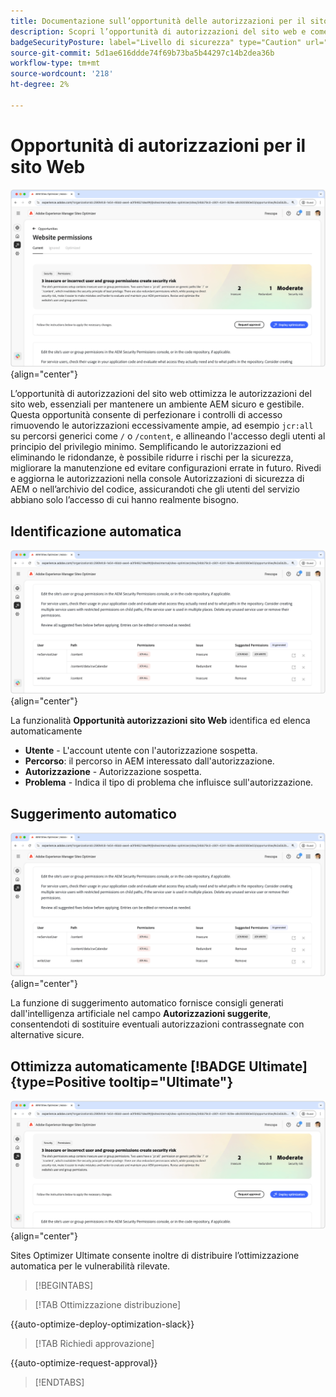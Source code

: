 ```yaml
---
title: Documentazione sull’opportunità delle autorizzazioni per il sito web
description: Scopri l’opportunità di autorizzazioni del sito web e come utilizzarla per aumentare la sicurezza di sul sito web.
badgeSecurityPosture: label="Livello di sicurezza" type="Caution" url="../../opportunity-types/security-posture.md" tooltip="Livello di sicurezza"
source-git-commit: 5d1ae616ddde74f69b73ba5b44297c14b2dea36b
workflow-type: tm+mt
source-wordcount: '218'
ht-degree: 2%

---
```



# Opportunità di autorizzazioni per il sito Web

![Opportunità autorizzazioni sito Web](./assets/website-permissions/hero.png){align="center"}

L’opportunità di autorizzazioni del sito web ottimizza le autorizzazioni del sito web, essenziali per mantenere un ambiente AEM sicuro e gestibile. Questa opportunità consente di perfezionare i controlli di accesso rimuovendo le autorizzazioni eccessivamente ampie, ad esempio `jcr:all` su percorsi generici come `/` o `/content`, e allineando l&#39;accesso degli utenti al principio del privilegio minimo. Semplificando le autorizzazioni ed eliminando le ridondanze, è possibile ridurre i rischi per la sicurezza, migliorare la manutenzione ed evitare configurazioni errate in futuro. Rivedi e aggiorna le autorizzazioni nella console Autorizzazioni di sicurezza di AEM o nell’archivio del codice, assicurandoti che gli utenti del servizio abbiano solo l’accesso di cui hanno realmente bisogno.

## Identificazione automatica

![Autorizzazione dell&#39;identificazione automatica del sito Web](./assets/website-permissions/auto-identify.png){align="center"}

La funzionalità **Opportunità autorizzazioni sito Web** identifica ed elenca automaticamente

* **Utente** - L&#39;account utente con l&#39;autorizzazione sospetta.
* **Percorso**: il percorso in AEM interessato dall&#39;autorizzazione.
* **Autorizzazione** - Autorizzazione sospetta.
* **Problema** - Indica il tipo di problema che influisce sull&#39;autorizzazione.

## Suggerimento automatico

![Suggerisci automaticamente le vulnerabilità del sito Web](./assets/website-permissions/auto-suggest.png){align="center"}

La funzione di suggerimento automatico fornisce consigli generati dall&#39;intelligenza artificiale nel campo **Autorizzazioni suggerite**, consentendoti di sostituire eventuali autorizzazioni contrassegnate con alternative sicure.

## Ottimizza automaticamente [!BADGE Ultimate]{type=Positive tooltip="Ultimate"}

![Ottimizzazione automatica autorizzazioni sito Web](./assets/website-permissions/auto-optimize.png){align="center"}

Sites Optimizer Ultimate consente inoltre di distribuire l’ottimizzazione automatica per le vulnerabilità rilevate.

>[!BEGINTABS]

>[!TAB Ottimizzazione distribuzione]

{{auto-optimize-deploy-optimization-slack}}

>[!TAB Richiedi approvazione]

{{auto-optimize-request-approval}}

>[!ENDTABS]
